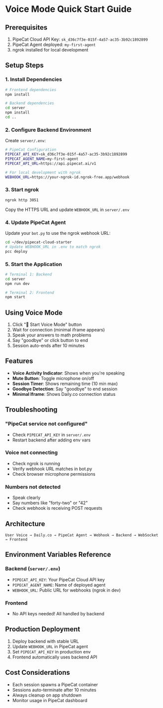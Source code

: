 # Voice Mode Quick Start Guide

## Prerequisites

1. PipeCat Cloud API Key: `sk_d36c7f3e-015f-4a57-ac35-3b92c1892899`
2. PipeCat Agent deployed: `my-first-agent`
3. ngrok installed for local development

## Setup Steps

### 1. Install Dependencies

```bash
# Frontend dependencies
npm install

# Backend dependencies
cd server
npm install
cd ..
```

### 2. Configure Backend Environment

Create `server/.env`:
```bash
# PipeCat Configuration
PIPECAT_API_KEY=sk_d36c7f3e-015f-4a57-ac35-3b92c1892899
PIPECAT_AGENT_NAME=my-first-agent
PIPECAT_API_URL=https://api.pipecat.ai/v1

# For local development with ngrok
WEBHOOK_URL=https://your-ngrok-id.ngrok-free.app/webhook
```

### 3. Start ngrok

```bash
ngrok http 3051
```

Copy the HTTPS URL and update `WEBHOOK_URL` in `server/.env`

### 4. Update PipeCat Agent

Update your `bot.py` to use the ngrok webhook URL:
```bash
cd ~/dev/pipecat-cloud-starter
# Update WEBHOOK_URL in .env to match ngrok
pcc deploy
```

### 5. Start the Application

```bash
# Terminal 1: Backend
cd server
npm run dev

# Terminal 2: Frontend
npm start
```

## Using Voice Mode

1. Click "🎤 Start Voice Mode" button
2. Wait for connection (minimal iframe appears)
3. Speak your answers to math problems
4. Say "goodbye" or click button to end
5. Session auto-ends after 10 minutes

## Features

- **Voice Activity Indicator**: Shows when you're speaking
- **Mute Button**: Toggle microphone on/off
- **Session Timer**: Shows remaining time (10 min max)
- **Goodbye Detection**: Say "goodbye" to end session
- **Minimal Iframe**: Shows Daily.co connection status

## Troubleshooting

### "PipeCat service not configured"
- Check `PIPECAT_API_KEY` in `server/.env`
- Restart backend after adding env vars

### Voice not connecting
- Check ngrok is running
- Verify webhook URL matches in bot.py
- Check browser microphone permissions

### Numbers not detected
- Speak clearly
- Say numbers like "forty-two" or "42"
- Check webhook is receiving POST requests

## Architecture

```
User Voice → Daily.co → PipeCat Agent → Webhook → Backend → WebSocket → Frontend
```

## Environment Variables Reference

### Backend (`server/.env`)
- `PIPECAT_API_KEY`: Your PipeCat Cloud API key
- `PIPECAT_AGENT_NAME`: Name of deployed agent
- `WEBHOOK_URL`: Public URL for webhooks (ngrok in dev)

### Frontend
- No API keys needed! All handled by backend

## Production Deployment

1. Deploy backend with stable URL
2. Update `WEBHOOK_URL` in PipeCat agent
3. Set `PIPECAT_API_KEY` in production env
4. Frontend automatically uses backend API

## Cost Considerations

- Each session spawns a PipeCat container
- Sessions auto-terminate after 10 minutes
- Always cleanup on app shutdown
- Monitor usage in PipeCat dashboard